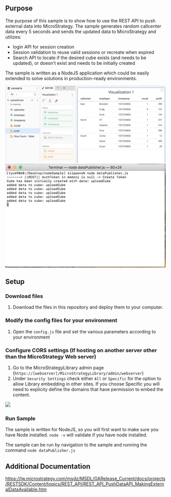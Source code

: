 ## Purpose

The purpose of this sample is to show how to use the REST API to push external data into MicroStrategy. The sample generates random callcenter data every 5 seconds and sends the updated data to MicroStrategy and utilizes:
* login API for session creation
* Session validation to reuse valid sessions or recreate when expired
* Search API to locate if the desired cube exists (and needs to be updated), or doesn't exist and needs to be initially created

The sample is written as a NodeJS application which could be easily extended to solve solutions in production-ready environments. 



<img src="./readmeContent/e1.png"  width="600"/>

<img src="./readmeContent/e2.png"  width="600"/>

## Setup

### Download files

1. Download the files in this repository and deploy them to your computer. 

### Modify the config files for your environment

1. Open the `config.js` file and set the various parameters according to your environment


### Configure CORS settings (If hosting on another server other than the MicroStrategy Web server)

1. Go to the MicroStrategyLibrary admin page (`https://[webserver]/MicroStrategyLibrary/admin/webserver`) 
2. Under `Security Settings` check either `All` or `Specific` for the option to allow Library embedding in other sites. If you choose Specific you will need to explicity define the domains that have permission to embed the content.
<img src="./readmeContent/e6.png"  width="800"/>

### Run Sample
The sample is written for NodeJS, so you will first want to make sure you have Node installed. `node -v` will validate if you have node installed.

The sample can be run by navigation to the sample and running the command `node dataPublisher.js`

## Additional Documentation
https://lw.microstrategy.com/msdz/MSDL/GARelease_Current/docs/projects/RESTSDK/Content/topics/REST_API/REST_API_PushDataAPI_MakingExternalDataAvailable.htm

